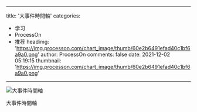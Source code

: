 
---
title: '大事件時間軸'
categories: 
 - 学习
 - ProcessOn
 - 推荐
headimg: 'https://img.processon.com/chart_image/thumb/60e2b6491efad40c1bf6a9a0.png'
author: ProcessOn
comments: false
date: 2021-12-02 05:19:15
thumbnail: 'https://img.processon.com/chart_image/thumb/60e2b6491efad40c1bf6a9a0.png'
---

<div>   
<img class="thumb" alt="大事件時間軸" src="https://img.processon.com/chart_image/thumb/60e2b6491efad40c1bf6a9a0.png" referrerpolicy="no-referrer">
<p>大事件時間軸</p>  
</div>
            